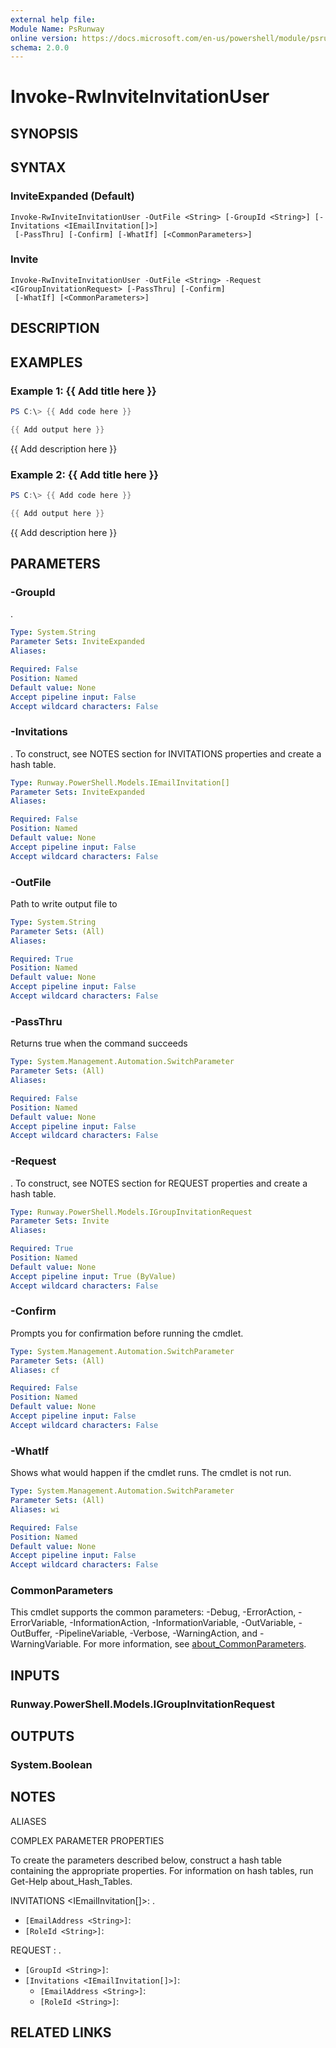 ```yaml
---
external help file:
Module Name: PsRunway
online version: https://docs.microsoft.com/en-us/powershell/module/psrunway/invoke-rwinviteinvitationuser
schema: 2.0.0
---
```


# Invoke-RwInviteInvitationUser

## SYNOPSIS


## SYNTAX

### InviteExpanded (Default)
```
Invoke-RwInviteInvitationUser -OutFile <String> [-GroupId <String>] [-Invitations <IEmailInvitation[]>]
 [-PassThru] [-Confirm] [-WhatIf] [<CommonParameters>]
```

### Invite
```
Invoke-RwInviteInvitationUser -OutFile <String> -Request <IGroupInvitationRequest> [-PassThru] [-Confirm]
 [-WhatIf] [<CommonParameters>]
```

## DESCRIPTION


## EXAMPLES

### Example 1: {{ Add title here }}
```powershell
PS C:\> {{ Add code here }}

{{ Add output here }}
```

{{ Add description here }}

### Example 2: {{ Add title here }}
```powershell
PS C:\> {{ Add code here }}

{{ Add output here }}
```

{{ Add description here }}

## PARAMETERS

### -GroupId
.

```yaml
Type: System.String
Parameter Sets: InviteExpanded
Aliases:

Required: False
Position: Named
Default value: None
Accept pipeline input: False
Accept wildcard characters: False
```

### -Invitations
.
To construct, see NOTES section for INVITATIONS properties and create a hash table.

```yaml
Type: Runway.PowerShell.Models.IEmailInvitation[]
Parameter Sets: InviteExpanded
Aliases:

Required: False
Position: Named
Default value: None
Accept pipeline input: False
Accept wildcard characters: False
```

### -OutFile
Path to write output file to

```yaml
Type: System.String
Parameter Sets: (All)
Aliases:

Required: True
Position: Named
Default value: None
Accept pipeline input: False
Accept wildcard characters: False
```

### -PassThru
Returns true when the command succeeds

```yaml
Type: System.Management.Automation.SwitchParameter
Parameter Sets: (All)
Aliases:

Required: False
Position: Named
Default value: None
Accept pipeline input: False
Accept wildcard characters: False
```

### -Request
.
To construct, see NOTES section for REQUEST properties and create a hash table.

```yaml
Type: Runway.PowerShell.Models.IGroupInvitationRequest
Parameter Sets: Invite
Aliases:

Required: True
Position: Named
Default value: None
Accept pipeline input: True (ByValue)
Accept wildcard characters: False
```

### -Confirm
Prompts you for confirmation before running the cmdlet.

```yaml
Type: System.Management.Automation.SwitchParameter
Parameter Sets: (All)
Aliases: cf

Required: False
Position: Named
Default value: None
Accept pipeline input: False
Accept wildcard characters: False
```

### -WhatIf
Shows what would happen if the cmdlet runs.
The cmdlet is not run.

```yaml
Type: System.Management.Automation.SwitchParameter
Parameter Sets: (All)
Aliases: wi

Required: False
Position: Named
Default value: None
Accept pipeline input: False
Accept wildcard characters: False
```

### CommonParameters
This cmdlet supports the common parameters: -Debug, -ErrorAction, -ErrorVariable, -InformationAction, -InformationVariable, -OutVariable, -OutBuffer, -PipelineVariable, -Verbose, -WarningAction, and -WarningVariable. For more information, see [about_CommonParameters](http://go.microsoft.com/fwlink/?LinkID=113216).

## INPUTS

### Runway.PowerShell.Models.IGroupInvitationRequest

## OUTPUTS

### System.Boolean

## NOTES

ALIASES

COMPLEX PARAMETER PROPERTIES

To create the parameters described below, construct a hash table containing the appropriate properties. For information on hash tables, run Get-Help about_Hash_Tables.


INVITATIONS <IEmailInvitation[]>: .
  - `[EmailAddress <String>]`: 
  - `[RoleId <String>]`: 

REQUEST <IGroupInvitationRequest>: .
  - `[GroupId <String>]`: 
  - `[Invitations <IEmailInvitation[]>]`: 
    - `[EmailAddress <String>]`: 
    - `[RoleId <String>]`: 

## RELATED LINKS

